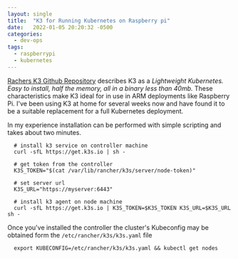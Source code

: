 ```yaml
---
layout: single
title:  "K3 for Running Kubernetes on Raspberry pi"
date:   2022-01-05 20:20:32 -0500
categories:
  - dev-ops
tags:
  - raspberrypi
  - kubernetes
---
```


[Rachers K3 Github Repository](https://github.com/rancher/k3s#k3s---5-less-than-k8s) describes K3 as a *Lightweight Kubernetes. Easy to install, half the memory, all in a binary less than 40mb.* These characteristics make K3 ideal for in use in ARM deployments like Raspberry Pi. I've been using K3 at home for several weeks now and have found it to be a suitable replacement for a full Kubernetes deployment.

In my experience installation can be performed with simple scripting and takes about two minutes.

``` shell
  # install k3 service on controller machine
  curl -sfL https://get.k3s.io | sh -

  # get token from the controller
  K3S_TOKEN="$(cat /var/lib/rancher/k3s/server/node-token)"

  # set server url
  K3S_URL="https://myserver:6443"

  # install k3 agent on node machine
  curl -sfL https://get.k3s.io | K3S_TOKEN=$K3S_TOKEN K3S_URL=$K3S_URL sh -
```

Once you've installed the controller the cluster's Kubeconfig may be obtained form the `/etc/rancher/k3s/k3s.yaml` file

``` shell
  export KUBECONFIG=/etc/rancher/k3s/k3s.yaml && kubectl get nodes
```

